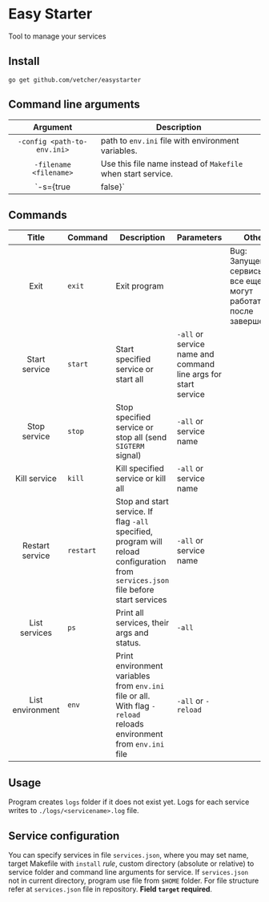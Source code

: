 # Easy Starter
Tool to manage your services

## Install
`go get github.com/vetcher/easystarter`

## Command line arguments
|Argument      |Description                                                                                                    |
|:------------:|---------------------------------------------------------------------------------------------------------------|
|`-config <path-to-env.ini>`  | path to `env.ini` file with environment variables.                                             |
|`-filename <filename>`       | Use this file name instead of `Makefile` when start service.                                   |
|`-s={true|false}`            | This flag means start all services after startup. Same as enter `start -all` after run program.|

## Commands

|        Title       | Command                   | Description                                                                                                                            | Parameters                                                     | Other                                                           |
|:------------------:|---------------------------|----------------------------------------------------------------------------------------------------------------------------------------|----------------------------------------------------------------|-----------------------------------------------------------------|
| Exit               | `exit`                    | Exit program                                                                                                                           |                                                                | Bug: Запущенные сервисы все еще могут работать после завершения |
| Start service      | `start`                   | Start specified service or start all                                                                                                   | `-all` or service name and command line args for start service |                                                                 |
| Stop service       | `stop`                    | Stop specified service or stop all (send `SIGTERM` signal)                                                                             | `-all` or service name                                         |                                                                 |
| Kill service       | `kill`                    | Kill specified service or kill all                                                                                                     | `-all` or service name                                         |                                                                 |
| Restart service    | `restart`                 | Stop and start service.  If flag `-all` specified, program will reload configuration from `services.json` file before start services   | `-all` or service name                                         |                                                                 |
| List services      | `ps`                      | Print all services, their args and status.                                                                                             | `-all`                                                         |                                                                 |
| List environment   | `env`                     | Print environment variables from `env.ini` file or all. With flag `-reload` reloads environment from `env.ini` file                    | `-all` or `-reload`                                            |                                                                 |

## Usage
Program creates `logs` folder if it does not exist yet.
Logs for each service writes to `./logs/<servicename>.log` file.

## Service configuration
You can specify services in file `services.json`, where you may set name, target Makefile with `install` _rule_, custom directory (absolute or relative) to service folder and command line arguments for service.
If `services.json` not in current directory, program use file from `$HOME` folder.
For file structure refer at `services.json` file in repository. __Field `target` required__.
